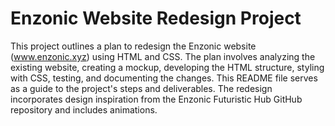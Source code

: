 # Enzonic Website Redesign Project

This project outlines a plan to redesign the Enzonic website (www.enzonic.xyz) using HTML and CSS. The plan involves analyzing the existing website, creating a mockup, developing the HTML structure, styling with CSS, testing, and documenting the changes. This README file serves as a guide to the project's steps and deliverables.  The redesign incorporates design inspiration from the Enzonic Futuristic Hub GitHub repository and includes animations.
